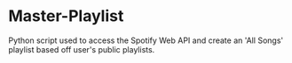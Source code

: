 # Master-Playlist
Python script used to access the Spotify Web API and create an 'All Songs' playlist based off user's public playlists. 
